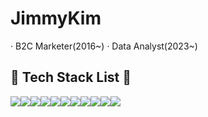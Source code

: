 # JimmyKim
· B2C Marketer(2016~)
· Data Analyst(2023~)

 ## 🔨 Tech Stack List 🔨
<div style="display:flex; flex-direction:row;">
    <img src="https://img.shields.io/badge/Python-3776AB?style=for-the-badge&logo=Python&logoColor=white">
    <img src="https://img.shields.io/badge/R-EC1D24?style=for-the-badge&logo=R&logoColor=white">
    <img src="https://img.shields.io/badge/MariaDB-FFCA28?style=for-the-badge&logo=MariaDB&logoColor=white">
    <img src="https://img.shields.io/badge/MongoDB-47A248?style=for-the-badge&logo=MongoDB&logoColor=white">
    <img src="https://img.shields.io/badge/Tableau-E97627?style=for-the-badge&logo=Tableau&logoColor=white">
    <br>
    <img src="https://img.shields.io/badge/Microsoft PowerPoint-B7472A?style=for-the-badge&logo=Microsoft PowerPoint&logoColor=white">
    <img src="https://img.shields.io/badge/Microsoft Excel-217346?style=for-the-badge&logo=Microsoft Excel&logoColor=white">
    <br>
    <img src="https://img.shields.io/badge/Adobe Photoshop-31A8FF?style=for-the-badge&logo=Adobe Photoshop&logoColor=white">
    <img src="https://img.shields.io/badge/Adobe Illustrator-FF9A00?style=for-the-badge&logo=Adobe Illustrator&logoColor=white">
    <img src="https://img.shields.io/badge/Adobe Premiere Pro-9999FF?style=for-the-badge&logo=Adobe Premiere Pro&logoColor=white">
    <img src="https://img.shields.io/badge/Adobe After Effects-9999FF?style=for-the-badge&logo=Adobe After Effects&logoColor=white">
    <br>
</div>
</div>
